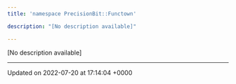 ```yaml
---
title: 'namespace PrecisionBit::Functown'

description: "[No description available]"

---
```







[No description available]






-------------------------------

Updated on 2022-07-20 at 17:14:04 +0000